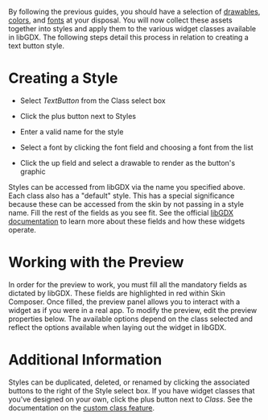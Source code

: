By following the previous guides, you should have a selection of [drawables](https://github.com/raeleus/skin-composer/wiki/Drawables), [colors](https://github.com/raeleus/skin-composer/wiki/Colors), and [fonts](https://github.com/raeleus/skin-composer/wiki/Fonts) at your disposal. You will now collect these assets together into styles and apply them to the various widget classes available in libGDX. The following steps detail this process in relation to creating a text button style.

# Creating a Style

* Select *TextButton* from the Class select box

* Click the plus button next to Styles

* Enter a valid name for the style

* Select a font by clicking the font field and choosing a font from the list

* Click the up field and select a drawable to render as the button's graphic

Styles can be accessed from libGDX via the name you specified above. Each class also has a "default" style. This has a special significance because these can be accessed from the skin by not passing in a style name. Fill the rest of the fields as you see fit. See the official [libGDX documentation](https://github.com/libgdx/libgdx/wiki/Scene2d.ui) to learn more about these fields and how these widgets operate.

# Working with the Preview

In order for the preview to work, you must fill all the mandatory fields as dictated by libGDX. These fields are highlighted in red within Skin Composer. Once filled, the preview panel allows you to interact with a widget as if you were in a real app. To modify the preview, edit the preview properties below. The available options depend on the class selected and reflect the options available when laying out the widget in libGDX.

# Additional Information

Styles can be duplicated, deleted, or renamed by clicking the associated buttons to the right of the Style select box. If you have widget classes that you've designed on your own, click the plus button next to *Class*. See the documentation on the [custom class feature](https://github.com/raeleus/skin-composer/wiki/Custom-Classes).
